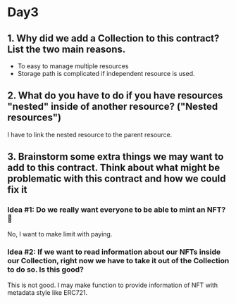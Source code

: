 # Day3

## 1. Why did we add a Collection to this contract? List the two main reasons.

- To easy to manage multiple resources
- Storage path is complicated if independent resource is used.

## 2. What do you have to do if you have resources "nested" inside of another resource? ("Nested resources")

I have to link the nested resource to the parent resource.

## 3. Brainstorm some extra things we may want to add to this contract. Think about what might be problematic with this contract and how we could fix it

### Idea #1: Do we really want everyone to be able to mint an NFT? 🤔

No, I want to make limit with paying.

### Idea #2: If we want to read information about our NFTs inside our Collection, right now we have to take it out of the Collection to do so. Is this good?

This is not good. I may make function to provide information of NFT with metadata style like ERC721.